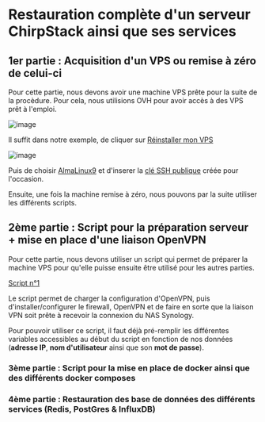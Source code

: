 # Restauration complète d'un serveur ChirpStack ainsi que ses services

## 1er partie : Acquisition d'un VPS ou remise à zéro de celui-ci

Pour cette partie, nous devons avoir une machine VPS prête pour la suite de la procèdure. Pour cela, nous utilisions OVH pour avoir accès à des VPS prêt à l'emploi.

![image](https://github.com/user-attachments/assets/56d58b6f-48e4-4278-b169-04da5fa4824e)

Il suffit dans notre exemple, de cliquer sur <ins>Réinstaller mon VPS</ins>

![image](https://github.com/user-attachments/assets/ed3e2571-2826-4eb7-9988-d188c5f17780)

Puis de choisir <ins>AlmaLinux9</ins> et d'inserer la <ins>clé SSH publique</ins> créée pour l'occasion.

Ensuite, une fois la machine remise à zéro, nous pouvons par la suite utiliser les différents scripts.

## 2ème partie : Script pour la préparation serveur + mise en place d'une liaison OpenVPN

Pour cette partie, nous devons utiliser un script qui permet de préparer la machine VPS pour qu'elle puisse ensuite être utilisé pour les autres parties.

[Script n°1](https://github.com/Grievous400/Projet-M1-TRI/blob/main/restauration/script1.sh)

Le script permet de charger la configuration d'OpenVPN, puis d'installer/configurer le firewall, OpenVPN et de faire en sorte que la liaison VPN soit prête à recevoir la connexion du NAS Synology.

Pour pouvoir utiliser ce script, il faut déjà pré-remplir les différentes variables accessibles au début du script en fonction de nos données (**adresse IP**, **nom d'utilisateur** ainsi que son **mot de passe**).

### 3ème partie : Script pour la mise en place de docker ainsi que des différents docker composes


### 4ème partie : Restauration des base de données des différents services (Redis, PostGres & InfluxDB)

